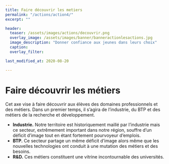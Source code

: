 ```yaml
---
title: Faire découvrir les metiers
permalink: "/actions/action4/"
excerpt: ""

header:
  teaser: /assets/images/actions/decouvrir.png
  overlay_image: /assets/images/banner/banneractionlesactions.jpg
  image_description: "Donner confiance aux jeunes dans leurs choix"
  caption: 
  overlay_filter: 

last_modified_at: 2020-08-20

---
```



# Faire découvrir les métiers

 Cet axe vise à faire découvrir aux élèves des domaines professionnels et des métiers. Dans un premier temps, il s’agira de l’industrie, du BTP et des métiers de la recherche et développement. 
+ **Industrie.** Notre territoire est historiquement maillé par l’industrie mais ce secteur, extrêmement important dans notre région, souffre d’un déficit d’image tout en étant fortement pourvoyeur d’emplois. 
+ **BTP.** Ce secteur partage un même déficit d’image alors même que les nouvelles technologies ont conduit à une mutation des métiers et des besoins. 
+ **R&D.** Ces métiers constituent une vitrine incontournable des universités.  




